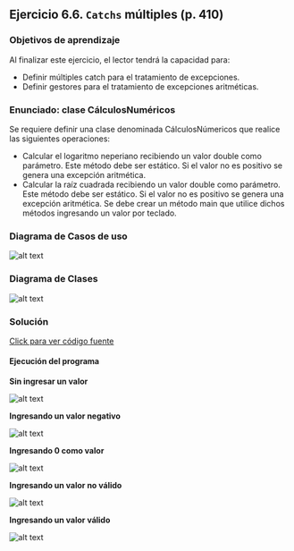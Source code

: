 ## Ejercicio 6.6. `Catchs` múltiples (p. 410)

### Objetivos de aprendizaje
Al finalizar este ejercicio, el lector tendrá la capacidad para:

- Definir múltiples catch para el tratamiento de excepciones.
- Definir gestores para el tratamiento de excepciones aritméticas.

### Enunciado: clase CálculosNuméricos
Se requiere definir una clase denominada CálculosNúmericos que realice las siguientes operaciones:

- Calcular el logaritmo neperiano recibiendo un valor double como parámetro. Este método debe ser estático. Si el valor no es positivo
se genera una excepción aritmética.
- Calcular la raíz cuadrada recibiendo un valor double como parámetro. Este método debe ser estático. Si el valor no es positivo se genera una excepción aritmética.
Se debe crear un método main que utilice dichos métodos ingresando
un valor por teclado.

### Diagrama de Casos de uso

![alt text](media/ejer3act5.svg)

### Diagrama de Clases

![alt text](media/image-5.png)

### Solución

[Click para ver código fuente](https://github.com/Kolozuz/oop_unal_202501_act5/blob/main/Ejercicio3/code.py)

#### Ejecución del programa

**Sin ingresar un valor**

![alt text](media/image.png)

**Ingresando un valor negativo**

![alt text](media/image-1.png)

**Ingresando 0 como valor**

![alt text](media/image-2.png)

**Ingresando un valor no válido**

![alt text](media/image-3.png)

**Ingresando un valor válido**

![alt text](media/image-4.png)